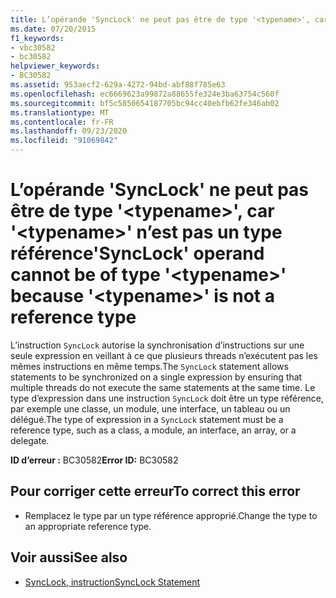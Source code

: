 ```yaml
---
title: L’opérande 'SyncLock' ne peut pas être de type '<typename>', car '<typename>' n’est pas un type référence
ms.date: 07/20/2015
f1_keywords:
- vbc30582
- bc30582
helpviewer_keywords:
- BC30582
ms.assetid: 953aecf2-629a-4272-94bd-abf88f785e63
ms.openlocfilehash: ec6669623a99872a88655fe324e3ba63754c560f
ms.sourcegitcommit: bf5c5850654187705bc94cc40ebfb62fe346ab02
ms.translationtype: MT
ms.contentlocale: fr-FR
ms.lasthandoff: 09/23/2020
ms.locfileid: "91069842"
---
```

# <a name="synclock-operand-cannot-be-of-type-typename-because-typename-is-not-a-reference-type"></a><span data-ttu-id="7f153-102">L’opérande 'SyncLock' ne peut pas être de type '\<typename>', car '\<typename>' n’est pas un type référence</span><span class="sxs-lookup"><span data-stu-id="7f153-102">'SyncLock' operand cannot be of type '\<typename>' because '\<typename>' is not a reference type</span></span>

<span data-ttu-id="7f153-103">L’instruction `SyncLock` autorise la synchronisation d’instructions sur une seule expression en veillant à ce que plusieurs threads n’exécutent pas les mêmes instructions en même temps.</span><span class="sxs-lookup"><span data-stu-id="7f153-103">The `SyncLock` statement allows statements to be synchronized on a single expression by ensuring that multiple threads do not execute the same statements at the same time.</span></span> <span data-ttu-id="7f153-104">Le type d’expression dans une instruction `SyncLock` doit être un type référence, par exemple une classe, un module, une interface, un tableau ou un délégué.</span><span class="sxs-lookup"><span data-stu-id="7f153-104">The type of expression in a `SyncLock` statement must be a reference type, such as a class, a module, an interface, an array, or a delegate.</span></span>  
  
 <span data-ttu-id="7f153-105">**ID d’erreur :** BC30582</span><span class="sxs-lookup"><span data-stu-id="7f153-105">**Error ID:** BC30582</span></span>  
  
## <a name="to-correct-this-error"></a><span data-ttu-id="7f153-106">Pour corriger cette erreur</span><span class="sxs-lookup"><span data-stu-id="7f153-106">To correct this error</span></span>  
  
- <span data-ttu-id="7f153-107">Remplacez le type par un type référence approprié.</span><span class="sxs-lookup"><span data-stu-id="7f153-107">Change the type to an appropriate reference type.</span></span>  
  
## <a name="see-also"></a><span data-ttu-id="7f153-108">Voir aussi</span><span class="sxs-lookup"><span data-stu-id="7f153-108">See also</span></span>

- [<span data-ttu-id="7f153-109">SyncLock, instruction</span><span class="sxs-lookup"><span data-stu-id="7f153-109">SyncLock Statement</span></span>](../language-reference/statements/synclock-statement.md)
